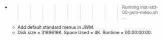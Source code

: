 * >>>>>>>>> Running inst-std-00-jwm-menu.sh ...
  * Add default standard menus in JWM.
  * Disk size = 3189616K. Space Used = 4K. Runtime = 00:00:00:00.
